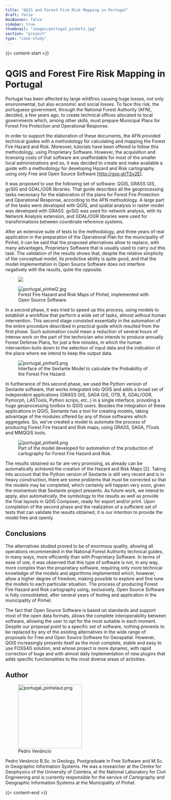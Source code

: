 ```yaml
---
title: "QGIS and Forest Fire Risk Mapping in Portugal"
draft: false
HasBanner: false
sidebar: true
thumbnail: "images/portugal_pinhel1.jpg"
section: "project"
type: "case-study"
---
```

{{< content-start >}}

# QGIS and Forest Fire Risk Mapping in Portugal

Portugal has been affected by large wildfires causing huge losses, not only environmental, but also economic and social losses. To face this risk, the portuguese government, through the National Forest Authority (AFN), decided, a few years ago, to create technical offices allocated to local governments which, among other skills, must prepare Municipal Plans for Forest Fire Protection and Operational Response.

In order to support the elaboration of these documents, the AFN provided technical guides with a methodology for calculating and mapping the Forest Fire Hazard and Risk. Moreover, tutorials have been offered to follow this methodology, using Proprietary Software. However, the acquisition and licensing costs of that software are unaffordable for most of the smaller local administrations and so, it was decided to create and make available a guide with a methodology for developing Hazard and Risk cartography using only Free and Open Source Software \[<http://goo.gl/TSv2E>\].

It was proposed to use the following set of software: QGIS, GRASS GIS, gvSIG and GDAL/OGR libraries. That guide describes all the geoprocessing tasks necessary for the elaboration of the plans for Forest Fire Protection and Operational Response, according to the AFN methodology. A large part of the tasks were developed with QGIS, and spatial analysis in raster model was developed with GRASS. gvSIG was used for network analysis, with its Network Analysis extension, and GDAL/OGR libraries were used for transformations between coordinate reference systems.

After an extensive suite of tests to the methodology, and three years of real application in the preparation of the Operational Plan for the municipality of Pinhel, it can be said that the proposed alternatives allow to replace, with many advantages, Proprietary Software that is usually used to carry out this task. The validation of the results shows that, despite the relative simplicity of the conceptual model, its predictive ability is quite good, and that the model implementation in Open Source Software does not interfere negatively with the results, quite the opposite.

> ![](../images/portugal_pinhel1.jpg)

<figure>
<img src="../images/portugal_pinhel2.jpg" class="align-right" alt="portugal_pinhel2.jpg" />
<figcaption>Forest Fire Hazard and Risk Maps of Pinhel, implemented with Open Source Software.</figcaption>
</figure>

In a second phase, it was tried to speed up this process, using models to establish a workflow that perform a wide set of tasks, almost without human intervention. This second stage consisted essentially in the automation of the entire procedure described in practical guide which resulted from the first phase. Such automation could mean a reduction of several hours of intense work on the part of the technician who intends to produce annually Forest Defense Plans, for just a few minutes, in which the human intervention boils down to the selection of input data and the indication of the place where we intend to keep the output data.

<figure>
<img src="../images/portugal_pinhel3.png" class="align-right" alt="portugal_pinhel3.png" />
<figcaption>Interface of the Sextante Model to calculate the Probability of the Forest Fire Hazard.</figcaption>
</figure>

In furtherance of this second phase, we used the Python version of Sextante software, that works integrated into QGIS and adds a broad set of independent applications (GRASS GIS, SAGA GIS, OTB, R, GDAL/OGR, Pymorph, LASTools, Python scrips, etc..) in a single interface, providing a huge geoprocessing toolbox to QGIS users. Besides the integration of these applications in QGIS, Sextante has a tool for creating models, taking advantage of the modules offered by any of those softwares which aggregates. So, we\'ve created a model to automate the process of producing Forest Fire Hazard and Risk maps, using GRASS, SAGA, fTools and MMQGIS tools.

<figure>
<img src="../images/portugal_pinhel4.png" class="align-right" alt="portugal_pinhel4.png" />
<figcaption>Part of the model developed for automation of the production of cartography for Forest Fire Hazard and Risk.</figcaption>
</figure>

The results obtained so far are very promising, as already can be automatically achieved the creation of the Hazard and Risk Maps \[2\]. Taking into account that the Python version of Sextante is still very recent and is in heavy construction, there are some problems that must be corrected so that the models may be completed, which certainly will happen very soon, given the momentum that Sextante project presents. As future work, we intend to apply, also automatically, the symbology to the results as well as provide the final layouts in QGIS Composer, ready for export and/or print. Upon completion of the second phase and the realization of a sufficient set of tests that can validate the results obtained, it is our intention to provide the model free and openly.

## Conclusions

The alternatives studied proved to be of enormous quality, allowing all operations recommended in the National Forest Authority technical guides, in many ways, more efficiently than with Proprietary Software. In terms of ease of use, it was observed that this type of software is not, in any way, more complex than the proprietary software, requiring only more technical knowledge of the models and algorithms implemented which, however, allow a higher degree of freedom, making possible to explore and fine tune the models to each particular situation. The process of producing Forest Fire Hazard and Risk cartography using, exclusively, Open Source Software is fully consolidated, after several years of testing and application in the municipality of Pinhel.

The fact that Open Source Software is based on standards and support most of the open data formats, allows the complete interoperability between software, allowing the user to opt for the most suitable in each moment. Despite our proposal point to a specific set of software, nothing prevents to be replaced by any of the existing alternatives in the wide range of proposals for Free and Open Source Software for Geospatial. However, QGIS increasingly presents itself as the most complete, stable and easy to use FOSS4G solution, and whose project is more dynamic, with rapid correction of bugs and with almost daily implementation of new plugins that adds specific functionalities to the most diverse areas of activities.

## Author

<figure>
<img src="../images/portugal_pinhelaut.png" class="align-left" height="200" alt="portugal_pinhelaut.png" />
<figcaption>Pedro Venâncio</figcaption>
</figure>

Pedro Venâncio B.Sc. in Geology, Postgraduate in Free Software and M.Sc. in Geographic Information Systems. He was a researcher at the Centre for Geophysics of the University of Coimbra, at the National Laboratory for Civil Engineering and is currently responsible for the service of Cartography and Geographic Information Systems at the Municipality of Pinhel.

{{< content-end >}}
